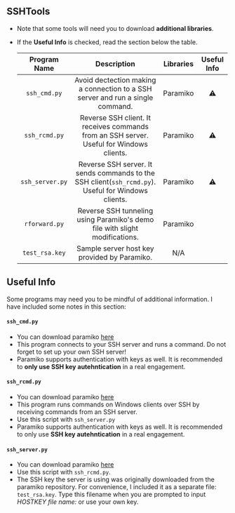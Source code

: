 ## SSHTools

* Note that some tools will need you to download **additional libraries**.
* If the **Useful Info** is checked, read the section below the table.



   | Program Name | Description| Libraries| Useful Info |
   | :--------: | :---: | :---: | :---: | 
   | `ssh_cmd.py`| Avoid dectection making a connection to a SSH server and run a single command. | Paramiko | ⚠️ |
   | `ssh_rcmd.py`| Reverse SSH client. It receives commands from an SSH server. Useful for Windows clients. | Paramiko | ⚠️ |
   | `ssh_server.py`| Reverse SSH server. It sends commands to the SSH client(`ssh_rcmd.py`). Useful for Windows clients. | Paramiko | ⚠️ |
   | `rforward.py`| Reverse SSH tunneling using Paramiko's demo file with slight modifications. | Paramiko ||
   | `test_rsa.key`| Sample server host key provided by Paramiko. |N/A||


## Useful Info

Some programs may need you to be mindful of additional information. I have included some notes in this section:
   

#### `ssh_cmd.py`

* You can download paramiko [here](https://github.com/paramiko/paramiko/)
* This program connects to your SSH server and runs a command. Do not forget to set up your own SSH server!
* Paramiko supports authentication with keys as well. It is recommended to **only use SSH key autehntication** in a real engagement.


#### `ssh_rcmd.py`

* You can download paramiko [here](https://github.com/paramiko/paramiko/)
* This program runs commands on Windows clients over SSH by receiving commands from an SSH server.
* Use this script with `ssh_server.py`
* Paramiko supports authentication with keys as well. It is recommended to only use **SSH key autehntication** in a real engagement.


#### `ssh_server.py`

* You can download paramiko [here](https://github.com/paramiko/paramiko/)
* Use this script with `ssh_rcmd.py`. 
* The SSH key the server is using was originally downloaded from the paramiko repository. For convenience, I included it as a separate file: `test_rsa.key`. Type this filename when you are prompted to input *HOSTKEY file name:* or use your own key. 
